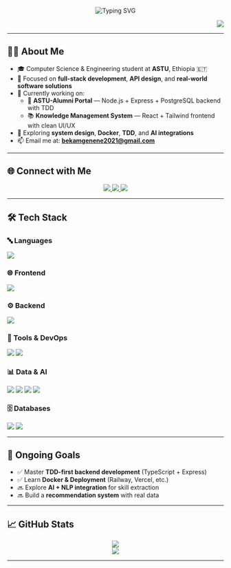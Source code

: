 <p align="center">
  <img src="https://readme-typing-svg.herokuapp.com?font=Righteous&size=35&duration=4000&color=00F72E&center=true&vCenter=true&width=500&height=70&lines=Hi+There!+%F0%9F%91%8B;I'm+Bekam+Genene!;Full-Stack+Developer+%F0%9F%92%BB;AI+Enthusiast+%F0%9F%A4%96" alt="Typing SVG" />
</p>

<p align="right">
  <img src="https://profile-counter.glitch.me/bekamgenene/count.svg" />
</p>

---

## 👨‍💻 About Me  

- 🎓 Computer Science & Engineering student at **ASTU**, Ethiopia 🇪🇹  
- 🚀 Focused on **full-stack development**, **API design**, and **real-world software solutions**
- 🔭 Currently working on:
  - 💼 **ASTU-Alumni Portal** — Node.js + Express + PostgreSQL backend with TDD  
  - 📚 **Knowledge Management System** — React + Tailwind frontend with clean UI/UX
- 🧠 Exploring **system design**, **Docker**, **TDD**, and **AI integrations**
- 📫 Email me at: **bekamgenene2021@gmail.com**

---

## 🌐 Connect with Me  

<p align="center">
  <a href="https://linkedin.com/in/bekam-genene" target="_blank">
    <img src="https://img.shields.io/badge/LinkedIn-%230077B5.svg?logo=linkedin&logoColor=white" />
  </a>
  <a href="https://github.com/bekamgenene" target="_blank">
    <img src="https://img.shields.io/badge/GitHub-%23121011.svg?logo=github&logoColor=white" />
  </a>
  <a href="https://leetcode.com/" target="_blank">
    <img src="https://img.shields.io/badge/LeetCode-%23FFA116.svg?logo=leetcode&logoColor=black" />
  </a>
</p>

---

## 🛠️ Tech Stack  

### 🔤 Languages  
<img src="https://skillicons.dev/icons?i=js,ts,py,java,cpp" />  

### 🌐 Frontend  
<img src="https://skillicons.dev/icons?i=react,html,css,tailwind,bootstrap" />  

### ⚙️ Backend  
<img src="https://skillicons.dev/icons?i=nodejs,express,nestjs,fastapi" />  

### 🧰 Tools & DevOps  
<img src="https://skillicons.dev/icons?i=git,github,vscode,postman,figma,docker,jest" />  
<img src="https://img.shields.io/badge/Nodemailer-0B0D0D?style=for-the-badge&logo=nodemailer&logoColor=white" />

### 📊 Data & AI  
<p>
  <img src="https://img.shields.io/badge/Numpy-013243?style=for-the-badge&logo=numpy&logoColor=white" />
  <img src="https://img.shields.io/badge/Pandas-150458?style=for-the-badge&logo=pandas&logoColor=white" />
  <img src="https://img.shields.io/badge/scikit--learn-F7931E?style=for-the-badge&logo=scikit-learn&logoColor=white" />
  <img src="https://img.shields.io/badge/TensorFlow-FF6F00?style=for-the-badge&logo=tensorflow&logoColor=white" />
</p>

### 🗄️ Databases  
<img src="https://skillicons.dev/icons?i=postgres,mysql,mongodb,firebase,sqlite" />  
<img src="https://img.shields.io/badge/SQL%20Server-CC2927?style=for-the-badge&logo=microsoft-sql-server&logoColor=white" />

---

## 🚧 Ongoing Goals  

- ✅ Master **TDD-first backend development** (TypeScript + Express)
- ✅ Learn **Docker & Deployment** (Railway, Vercel, etc.)
- 🔜 Explore **AI + NLP integration** for skill extraction
- 🔜 Build a **recommendation system** with real data

---

## 📈 GitHub Stats  

<p align="center">
  <img src="https://github-readme-stats.vercel.app/api?username=bekamgenene&show_icons=true&theme=tokyonight" />
  <br />
  <img src="https://github-readme-streak-stats.herokuapp.com/?user=bekamgenene&theme=tokyonight" />
</p>

---
